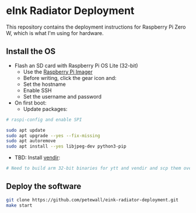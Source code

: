 # eInk Radiator Deployment

This repository contains the deployment instructions for Raspberry Pi Zero W, which is what I'm using for hardware.

## Install the OS

* Flash an SD card with Raspberry Pi OS Lite (32-bit)
  * Use the [Raspberry Pi Imager](https://www.raspberrypi.com/software/)
  * Before writing, click the gear icon and:
  * Set the hostname
  * Enable SSH
  * Set the username and password
* On first boot:
  * Update packages:

```bash
# raspi-config and enable SPI

sudo apt update
sudo apt upgrade --yes --fix-missing
sudo apt autoremove
sudo apt install --yes libjpeg-dev python3-pip 
```

  * TBD: Install [vendir](https://carvel.dev/vendir/):

```bash
# Need to build arm 32-bit binaries for ytt and vendir and scp them over
```

## Deploy the software

```bash
git clone https://github.com/petewall/eink-radiator-deployment.git
make start
```
